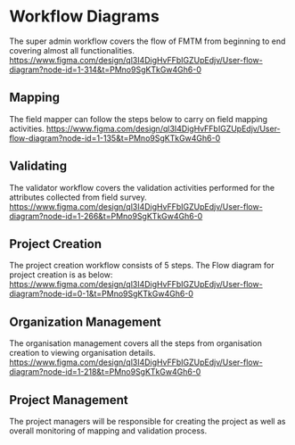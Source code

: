 # Workflow Diagrams

The super admin workflow covers the flow of FMTM from beginning to
end covering almost all functionalities.
<https://www.figma.com/design/ql3I4DigHvFFbIGZUpEdjv/User-flow-diagram?node-id=1-314&t=PMno9SgKTkGw4Gh6-0>

## Mapping

The field mapper can follow the steps below to carry on
field mapping activities.
<https://www.figma.com/design/ql3I4DigHvFFbIGZUpEdjv/User-flow-diagram?node-id=1-135&t=PMno9SgKTkGw4Gh6-0>

## Validating

The validator workflow covers the validation activities
performed for the attributes collected from
field survey.
<https://www.figma.com/design/ql3I4DigHvFFbIGZUpEdjv/User-flow-diagram?node-id=1-266&t=PMno9SgKTkGw4Gh6-0>

## Project Creation

 The project creation workflow consists of 5 steps. The
 Flow diagram for project creation is as below:
<https://www.figma.com/design/ql3I4DigHvFFbIGZUpEdjv/User-flow-diagram?node-id=0-1&t=PMno9SgKTkGw4Gh6-0>

## Organization Management

The organisation management covers all the steps from organisation
creation to viewing organisation details.
<https://www.figma.com/design/ql3I4DigHvFFbIGZUpEdjv/User-flow-diagram?node-id=1-218&t=PMno9SgKTkGw4Gh6-0>

## Project Management

The project managers will be responsible for creating the project
as well as overall monitoring of
mapping and validation process.
